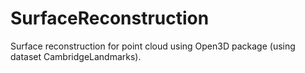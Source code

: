 # SurfaceReconstruction
Surface reconstruction for point cloud using Open3D package (using dataset CambridgeLandmarks).

